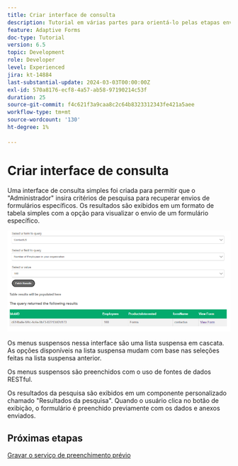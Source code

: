```yaml
---
title: Criar interface de consulta
description: Tutorial em várias partes para orientá-lo pelas etapas envolvidas na consulta de envios de formulários armazenados no portal do Azure
feature: Adaptive Forms
doc-type: Tutorial
version: 6.5
topic: Development
role: Developer
level: Experienced
jira: kt-14884
last-substantial-update: 2024-03-03T00:00:00Z
exl-id: 570a8176-ecf8-4a57-ab58-97190214c53f
duration: 25
source-git-commit: f4c621f3a9caa8c2c64b8323312343fe421a5aee
workflow-type: tm+mt
source-wordcount: '130'
ht-degree: 1%

---
```


# Criar interface de consulta

Uma interface de consulta simples foi criada para permitir que o &quot;Administrador&quot; insira critérios de pesquisa para recuperar envios de formulários específicos. Os resultados são exibidos em um formato de tabela simples com a opção para visualizar o envio de um formulário específico.

![envios de consultas](assets/query-submissions.png)

Os menus suspensos nessa interface são uma lista suspensa em cascata. As opções disponíveis na lista suspensa mudam com base nas seleções feitas na lista suspensa anterior.

Os menus suspensos são preenchidos com o uso de fontes de dados RESTful.

Os resultados da pesquisa são exibidos em um componente personalizado chamado &quot;Resultados da pesquisa&quot;. Quando o usuário clica no botão de exibição, o formulário é preenchido previamente com os dados e anexos enviados.

## Próximas etapas

[Gravar o serviço de preenchimento prévio](./part4.md)
